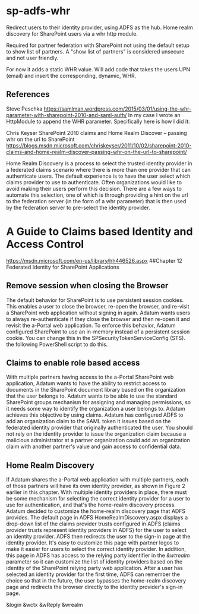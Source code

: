 # sp-adfs-whr 

Redirect users to their identity provider, using ADFS as the hub. 
Home realm discovery for SharePoint users via a whr http module.  

Required for partner federation with SharePoint not using the default setup to show list of partners. 
A "show list of partners" is considered unsecure and not user friendly.  

For now it adds a static WHR value. Will add  code that takes the users UPN (email) and insert the corresponding, dynamic, WHR. 

## References 

Steve Peschka 
https://samlman.wordpress.com/2015/03/01/using-the-whr-parameter-with-sharepoint-2010-and-saml-auth/
In my case I wrote an HttpModule to append the WHR parameter.  Specifically here is how I did it:

Chris Keyser 
SharePoint 2010 claims and Home Realm Discover – passing whr on the url to SharePoint
https://blogs.msdn.microsoft.com/chriskeyser/2011/10/02/sharepoint-2010-claims-and-home-realm-discover-passing-whr-on-the-url-to-sharepoint/

Home Realm Discovery is a process to select the trusted identity provider in a federated claims scenario where there is more than one provider that can authenticate users.  The default experience is to have the user select which claims provider to use to authenticate.  Often organizations would like to avoid making their users perform this decision.  There are a few ways to automate this selection, one of which is through providing a hint on the url to the federation server (in the form of a whr parameter) that is then used by the federation server to pre-select the identity provider.  

# A Guide to Claims based Identity and Access Control 
https://msdn.microsoft.com/en-us/library/hh446526.aspx 
##Chapter 12 Federated Identity for SharePoint Applications 

## Remove session when closing the Browser
The default behavior for SharePoint is to use persistent session cookies. This enables a user to close the browser, re-open the browser, and re-visit a SharePoint web application without signing in again. Adatum wants users to always re-authenticate if they close the browser and then re-open it and revisit the a-Portal web application. To enforce this behavior, Adatum configured SharePoint to use an in-memory instead of a persistent session cookie. You can change this in the SPSecurityTokenServiceConfig (STS).  
the following PowerShell script to do this.

## Claims to enable role based access 
With multiple partners having access to the a-Portal SharePoint web application, Adatum wants to have the ability to restrict access to documents in the SharePoint document library based on the organization that the user belongs to. Adatum wants to be able to use the standard SharePoint groups mechanism for assigning and managing permissions, so it needs some way to identify the organization a user belongs to. Adatum achieves this objective by using claims. Adatum has configured ADFS to add an organization claim to the SAML token it issues based on the federated identity provider that originally authenticated the user. You should not rely on the identity provider to issue the organization claim because a malicious administrator at a partner organization could add an organization claim with another partner's value and gain access to confidential data. 

## Home Realm Discovery
If Adatum shares the a-Portal web application with multiple partners, each of those partners will have its own identity provider, as shown in Figure 2 earlier in this chapter. With multiple identity providers in place, there must be some mechanism for selecting the correct identity provider for a user to use for authentication, and that's the home-realm discovery process.
Adatum decided to customize the home-realm discovery page that ADFS provides. The default page in ADFS HomeRealmDiscovery.aspx displays a drop-down list of the claims provider trusts configured in ADFS (claims provider trusts represent identity providers in ADFS) for the user to select an identity provider. ADFS then redirects the user to the sign-in page at the identity provider. It's easy to customize this page with partner logos to make it easier for users to select the correct identity provider. In addition, this page in ADFS has access to the relying party identifier in the *&wtrealm* parameter so it can customize the list of identity providers based on the identity of the SharePoint relying party web application. After a user has selected an identity provider for the first time, ADFS can remember the choice so that in the future, the user bypasses the home-realm discovery page and redirects the browser directly to the identity provider's sign-in page.

&login 
&wctx
&wReply
&wrealm
